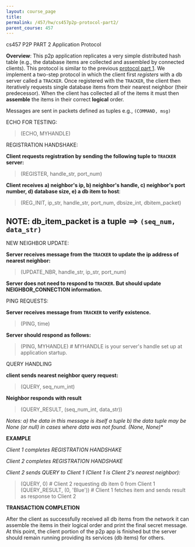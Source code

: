 ```yaml
---
layout: course_page
title: 
permalink: /457/hw/cs457p2p-protocol-part2/
parent_course: 457
---
```


cs457 P2P PART 2 Application Protocol

**Overview**: This p2p application replicates a very simple distributed hash table (e.g., the database items are collected and assembled by connected clients). This protocol is similar to the previous [protocol part 1](/457/hw/cs457p2p-protocol-part1/). We implement a two-step protocol in which the client first *registers* with a db server called a ```TRACKER```. Once registered with the ```TRACKER```, the client then iteratively requests single database items from their nearest neighbor (their predecessor). When the client has collected all of the items it must then **assemble** the items in their correct **logical** order.

Messages are sent in packets defined as tuples e.g., ```(COMMAND, msg)```

ECHO FOR TESTING:

>	(ECHO, MYHANDLE)

REGISTRATION HANDSHAKE:

**Client requests registration by sending the following tuple to ```TRACKER``` server:**

>	(REGISTER, handle_str, port_num)


**Client receives a) neighbor's ip, b) neighbor's handle, c) neighbor's port number, d) database size, e) a db item to host**:

>	(REG_INIT, ip_str, handle_str, port_num, dbsize_int, dbitem_packet)

NOTE: db_item_packet is a tuple ==> ```(seq_num, data_str)```
----

NEW NEIGHBOR UPDATE:

**Server receives message from the ```TRACKER``` to update the ip address of nearest neighbor:**

>	(UPDATE_NBR, handle_str, ip_str, port_num)

**Server does not need to respond to ```TRACKER```. But should update NEIGHBOR_CONNECTION information.**

PING REQUESTS:

**Server receives message from ```TRACKER``` to verify existence.**

>	(PING, time)

**Server should respond as follows:**

>	(PING, MYHANDLE) # MYHANDLE is your server's handle set up at application startup.

QUERY HANDLING

**client sends nearest neighbor query request:**

>	(QUERY, seq_num_int)


**Neighbor responds with result**

>	(QUERY_RESULT, (seq_num_int, data_str))

*Notes: a) the data in this message is itself a tuple  b) the data tuple may be None (or null) in cases where data was not found. (None, None)**


**EXAMPLE**

*Client 1 completes REGISTRATION HANDSHAKE*

*Client 2 completes REGISTRATION HANDSHAKE*

*Client 2 sends QUERY to Client 1 (Client 1 is Client 2's nearest neighbor):*

>	(QUERY, 0)                   # Client 2 requesting db item 0 from Client 1
>	(QUERY_RESULT, (0, 'Blue'))  # Client 1 fetches item and sends result as response to Client 2



**TRANSACTION COMPLETION**

After the client as successfully received all db items from the network it can assemble the items in their logical order and print the final secret message. At this point, the client portion of the p2p app is finished but the server should remain running providing its services (db items) for others.

 